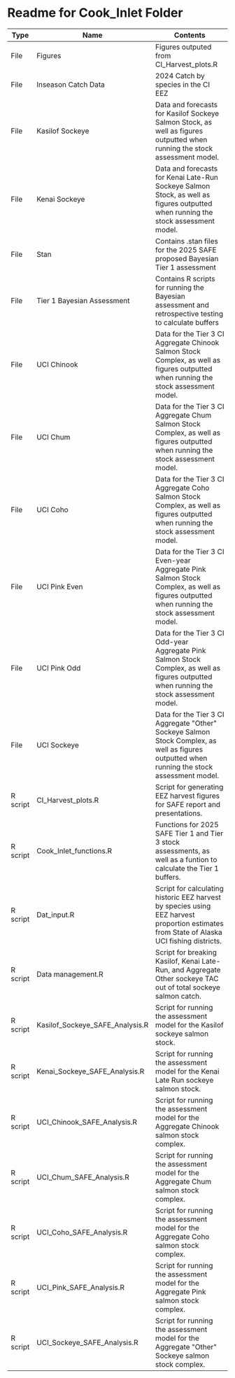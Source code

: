# Readme for Cook_Inlet Folder
|Type|Name|Contents|
|----|----|--------|
|File|Figures| Figures outputed from CI_Harvest_plots.R|
|File|Inseason Catch Data| 2024 Catch by species in the CI EEZ|
|File|Kasilof Sockeye| Data and forecasts for Kasilof Sockeye Salmon Stock, as well as figures outputted when running the stock assessment model.|
|File|Kenai Sockeye| Data and forecasts for Kenai Late-Run Sockeye Salmon Stock, as well as figures outputted when running the stock assessment model.|
|File|Stan| Contains .stan files for the 2025 SAFE proposed Bayesian Tier 1 assessment|
|File|Tier 1 Bayesian Assessment| Contains R scripts for running the Bayesian assessment and retrospective testing to calculate buffers|
|File|UCI Chinook| Data for the Tier 3 CI Aggregate Chinook Salmon Stock Complex, as well as figures outputted when running the stock assessment model.|
|File|UCI Chum| Data for the Tier 3 CI Aggregate Chum Salmon Stock Complex, as well as figures outputted when running the stock assessment model.|
|File|UCI Coho| Data for the Tier 3 CI Aggregate Coho Salmon Stock Complex, as well as figures outputted when running the stock assessment model.|
|File|UCI Pink Even| Data for the Tier 3 CI Even-year Aggregate Pink Salmon Stock Complex, as well as figures outputted when running the stock assessment model.|
|File|UCI Pink Odd| Data for the Tier 3 CI Odd-year Aggregate Pink Salmon Stock Complex, as well as figures outputted when running the stock assessment model.|
|File|UCI Sockeye| Data for the Tier 3 CI Aggregate "Other" Sockeye Salmon Stock Complex, as well as figures outputted when running the stock assessment model.|
|R script|CI_Harvest_plots.R|Script for generating EEZ harvest figures for SAFE report and presentations.|
|R script|Cook_Inlet_functions.R| Functions for 2025 SAFE Tier 1 and Tier 3 stock assessments, as well as a funtion to calculate the Tier 1 buffers.|
|R script|Dat_input.R| Script for calculating historic EEZ harvest by species using EEZ harvest proportion estimates from State of Alaska UCI fishing districts.|
|R script|Data management.R| Script for breaking Kasilof, Kenai Late-Run, and Aggregate Other sockeye TAC out of total sockeye salmon catch.|
|R script|Kasilof_Sockeye_SAFE_Analysis.R| Script for running the assessment model for the Kasilof sockeye salmon stock.|
|R script|Kenai_Sockeye_SAFE_Analysis.R| Script for running the assessment model for the Kenai Late Run sockeye salmon stock.|
|R script|UCI_Chinook_SAFE_Analysis.R| Script for running the assessment model for the Aggregate Chinook salmon stock complex.|
|R script|UCI_Chum_SAFE_Analysis.R| Script for running the assessment model for the Aggregate Chum salmon stock complex.|
|R script|UCI_Coho_SAFE_Analysis.R| Script for running the assessment model for the Aggregate Coho salmon stock complex.|
|R script|UCI_Pink_SAFE_Analysis.R| Script for running the assessment model for the Aggregate Pink salmon stock complex.|
|R script|UCI_Sockeye_SAFE_Analysis.R| Script for running the assessment model for the Aggregate "Other" Sockeye salmon stock complex.|

